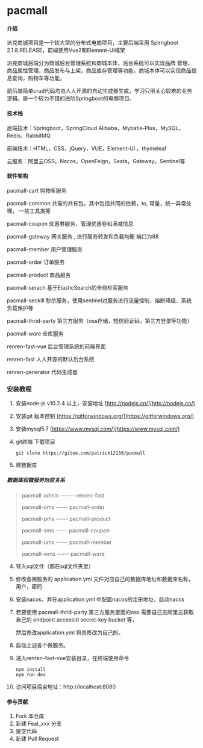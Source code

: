 # pacmall

#### 介绍
派克商城项目是一个较大型的分布式电商项目，主要后端采用 Spirngboot 2.1.8.RELEASE，前端使用Vue2和Element-UI框架

派克商城后端分为商城后台管理系统和商城本体，后台系统可以实现品牌 管理，商品属性管理，商品发布与上架，商品库存管理等功能，商城本体可以实现商品信息查询，购物车等功能。

前后端简单crud代码均由人人开源的自动生成器生成，学习只用关心较难的业务逻辑。是一个较为不错的进阶Springboot的电商项目。


#### 技术栈

后端技术：Springboot，SpringCloud Alibaba，Mybatis-Plus，MySQL，Redis，RabbitMQ

前端技术：HTML，CSS，jQuery，VUE，Element-UI ，thymeleaf

云服务：阿里云OSS，Nacos，OpenFeign，Seata，Gateway，Sentinel等

#### 软件架构
pacmall-cart 购物车服务

pacmall-common  共需的共有包，其中包括共同的依赖，to, 常量，统一异常处理， 一些工具类等

pacmall-coupon  优惠券服务，管理优惠卷和满减信息

pacmall-gateway 网关服务 , 进行服务转发和负载均衡 端口为88

pacmall-member 用户管理服务

pacmall-order 订单服务

pacmall-product 商品服务

pacmall-serach 基于ElasticSearch的全局检索服务

pacmall-seckill 秒杀服务，使用sentinel对服务进行流量控制、熔断降级、系统负载保护等

pacmall-thrid-party 第三方服务（oss存储，短信验证码，第三方登录等功能）

pacmall-ware 仓库服务

renren-fast-vue 后台管理系统的前端界面

renren-fast 人人开源的默认后台系统

renren-generator 代码生成器

### 安装教程

1. 安装node-js v10.2.4 以上，安装地址 [http://nodejs.cn/](http://nodejs.cn/)

2. 安装git 版本控制 [https://gitforwindows.org/](https://gitforwindows.org/)

3. 安装mysql5.7 [https://www.mysql.com/](https://www.mysql.com/)

4. git终端 下载项目

   ```shell
   git clone https://gitee.com/patrick12138/pacmall
   ```

6. 建数据库
      

##### 数据库和微服务对应关系

> pacmall-admin ------ renren-fast
>
> pacmall-oms ----- pacmall-order
>
> pacmall-pms ----- pacmall-product
>
> pacmall-sms ----- pacmall-coupon
>
> pacmall-ums ----- pacmall-member
>
> pacmall-wms ----- pacmall-ware

4. 导入sql文件（都在sql文件夹里）

5. 修改各微服务的 application.yml 文件对应自己的数据库地址和数据库名称，用户，密码

6. 安装nacos，并在application.yml 中配置nacos的注册地址，启动nacos

7. 若要使用 pacmall-thrid-party 第三方服务里面的oss 需要自己去阿里云获取自己的 endpoint accessId  secret-key bucket 等，

   然后修改application.yml 将其修改为自己的。

8. 启动上述各个微服务。

9. 进入renren-fast-vue安装目录，在终端使用命令

     ```shell
    npm install
	npm run dev
     ```
10. 访问项目后台地址：http://localhost:8080
#### 参与贡献

1.  Fork 本仓库
2.  新建 Feat_xxx 分支
3.  提交代码
4.  新建 Pull Request


